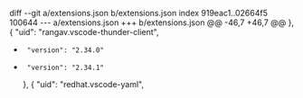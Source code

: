diff --git a/extensions.json b/extensions.json
index 919eac1..02664f5 100644
--- a/extensions.json
+++ b/extensions.json
@@ -46,7 +46,7 @@
     },
     {
       "uid": "rangav.vscode-thunder-client",
-      "version": "2.34.0"
+      "version": "2.34.1"
     },
     {
       "uid": "redhat.vscode-yaml",
